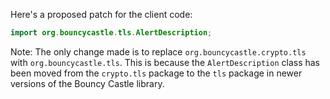 Here's a proposed patch for the client code:

```java
import org.bouncycastle.tls.AlertDescription;
```

Note: The only change made is to replace `org.bouncycastle.crypto.tls` with `org.bouncycastle.tls`. This is because the `AlertDescription` class has been moved from the `crypto.tls` package to the `tls` package in newer versions of the Bouncy Castle library.